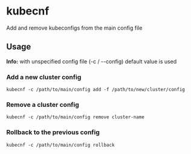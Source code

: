 # kubecnf

Add and remove kubeconfigs from the main config file

## Usage

**Info:** with unspecified config file (-c / --config) default value is used

### Add a new cluster config
~~~
kubecnf -c /path/to/main/config add -f /path/to/new/cluster/config
~~~
### Remove a cluster config
~~~
kubecnf -c /path/to/main/config remove cluster-name
~~~
### Rollback to the previous config
~~~
kubecnf -c /path/to/main/config rollback
~~~